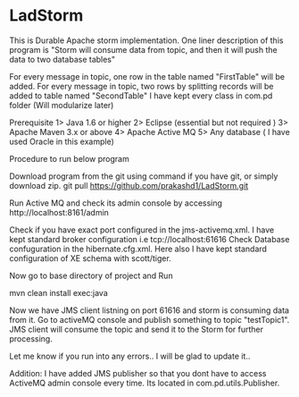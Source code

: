 # LadStorm
This is Durable Apache storm implementation. One liner description of this program is
"Storm will consume data from topic, and then it will push the data to two database tables"

For every message in topic, one row in the table named "FirstTable" will be added. 
For every message in topic, two rows by splitting records will be added to table named "SecondTable"
I have kept every class in com.pd folder (Will modularize later) 

Prerequisite
1> Java 1.6 or higher
2> Eclipse (essential but not required )
3> Apache Maven 3.x or above
4> Apache Active MQ
5> Any database ( I have used Oracle in this example) 


Procedure to run below program

Download program from the git using command if you have git, or simply download zip. 
git pull https://github.com/prakashd1/LadStorm.git

Run Active MQ and check its admin console by accessing http://localhost:8161/admin

Check if you have exact port configured in the jms-activemq.xml. I have kept standard broker configuration i.e tcp://localhost:61616
Check Database confuguration in the hibernate.cfg.xml. 
Here also I have kept standard configuration of XE schema with scott/tiger.

Now go to base directory of project and Run

mvn clean install exec:java

Now we have JMS client listning on port 61616 and storm is consuming data from it. Go to activeMQ console and publish 
something to topic "testTopic1". JMS client will consume the topic and send it to the Storm for further processing. 

Let me know if you run into any errors.. I will be glad to update it.. 

Addition: I have added JMS publisher so that you dont have to access ActiveMQ admin console every time. 
Its located in com.pd.utils.Publisher. 







